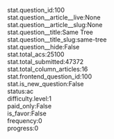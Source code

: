 stat.question_id:100  
stat.question__article__live:None  
stat.question__article__slug:None  
stat.question__title:Same Tree  
stat.question__title_slug:same-tree  
stat.question__hide:False  
stat.total_acs:25100  
stat.total_submitted:47372  
stat.total_column_articles:16  
stat.frontend_question_id:100  
stat.is_new_question:False  
status:ac  
difficulty.level:1  
paid_only:False  
is_favor:False  
frequency:0  
progress:0  
